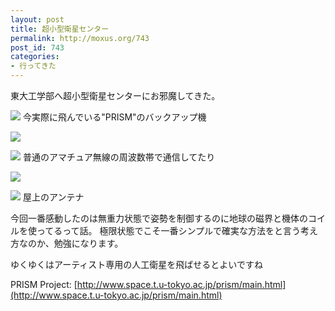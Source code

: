 ```yaml
---
layout: post
title: 超小型衛星センター
permalink: http://moxus.org/743
post_id: 743
categories: 
- 行ってきた
---
```


東大工学部へ超小型衛星センターにお邪魔してきた。

[![](http://moxus.org/wp-content/uploads/2010/10/P1010664.jpg)](http://moxus.org/wp-content/uploads/2010/10/P1010664.jpg)
今実際に飛んでいる"PRISM"のバックアップ機

[![](http://moxus.org/wp-content/uploads/2010/10/P1010666.jpg)](http://moxus.org/wp-content/uploads/2010/10/P1010666.jpg)

[![](http://moxus.org/wp-content/uploads/2010/10/P1010668.jpg)](http://moxus.org/wp-content/uploads/2010/10/P1010668.jpg)
普通のアマチュア無線の周波数帯で通信してたり

[![](http://moxus.org/wp-content/uploads/2010/10/P1010674.jpg)](http://moxus.org/wp-content/uploads/2010/10/P1010674.jpg)

[![](http://moxus.org/wp-content/uploads/2010/10/P1010691.jpg)](http://moxus.org/wp-content/uploads/2010/10/P1010691.jpg)
屋上のアンテナ

今回一番感動したのは無重力状態で姿勢を制御するのに地球の磁界と機体のコイルを使ってるって話。
極限状態でこそ一番シンプルで確実な方法をと言う考え方なのか、勉強になります。

ゆくゆくはアーティスト専用の人工衛星を飛ばせるとよいですね

PRISM Project:
[http://www.space.t.u-tokyo.ac.jp/prism/main.html](http://www.space.t.u-tokyo.ac.jp/prism/main.html)